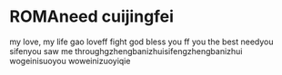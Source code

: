 # ROMAneed cuijingfei 
  my love, my life
gao
loveff
fight
god bless you ff
you the best
needyou
sifenyou saw me throughgzhengbanizhuisifengzhengbanizhui
wogeinisuoyou
woweinizuoyiqie
